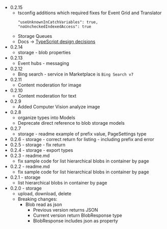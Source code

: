 * 0.2.15
    * tsconfig additions which required fixes for Event Grid and Translator
        ```
        "useUnknownInCatchVariables": true,
        "noUncheckedIndexedAccess": true
        ```  
    * Storage Queues
    * Docs -> [TypeScript design decisions](./docs/design-typescript.md)
* 0.2.14
    * storage - blob properties
* 0.2.13
    * Event hubs - messaging
* 0.2.12
    * Bing search - service in Marketplace is `Bing Search v7`
* 0.2.11
    * Content moderation for image
* 0.2.10
    * Content moderation for text
* 0.2.9 
    * Added Computer Vision analyze image
* 0.2.8
    * organize types into Models
    * Deprecate direct reference to blob storage models
* 0.2.7
    * storage - readme example of prefix value, PageSettings type
* 0.2.6 - storage - correct return for listing - including prefix and error
* 0.2.5 - storage - fix return 
* 0.2.4 - storage - export types
* 0.2.3 - readme.md
    * fix sample code for list hierarchical blobs in container by page
* 0.2.2 - readme.md
    * fix sample code for list hierarchical blobs in container by page
* 0.2.1 - storage
    * list hierarchical blobs in container by page
* 0.2.0 - storage 
    * upload, download, delete
    * Breaking changes:
        * Blob read as json 
            * Previous version returns JSON
            * Current version return BlobResponse type
            * BlobResponse includes json as property
